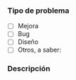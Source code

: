 <!-- Antes de abrir un nuevo número, busque números duplicados o cerrados -->


### Tipo de problema <!-- Cambie el que se aplica a `[x]` -->

- [ ] Mejora
- [ ] Bug
- [ ] Diseño
- [ ] Otros, a saber:

### Descripción


<!--
Cualquier cosa relevante, por ejemplo:
   - Para mejoras: un ejemplo de un caso de uso
   - Para errores (bugs): Falla en la API JWLV, "Pasos para reproducir" y "Comportamiento esperado"
   - Para el diseño: una ilustración de tu idea.
   - etc.
-->
